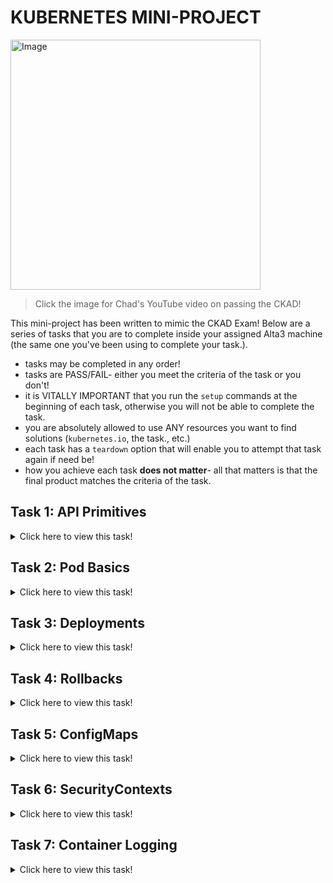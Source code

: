 # KUBERNETES MINI-PROJECT

<a href="https://www.youtube.com/watch?v=5cgpFWVD8ds&ab_channel=Alta3Research%2CInc.">
  <img src="https://static1.squarespace.com/static/5df3d8c5d2be5962e4f87890/t/5f1f16257f1289587d71c3e2/1595872810142/ckad+thumbnail.png?format=1500w" alt="Image" width="400">
</a>

> Click the image for Chad's YouTube video on passing the CKAD!


This mini-project has been written to mimic the CKAD Exam! Below are a series of tasks that you are to complete inside your assigned Alta3 machine (the same one you've been using to complete your task.). 

- tasks may be completed in any order!
- tasks are PASS/FAIL- either you meet the criteria of the task or you don't!
- it is VITALLY IMPORTANT that you run the `setup` commands at the beginning of each task, otherwise you will not be able to complete the task.
- you are absolutely allowed to use ANY resources you want to find solutions (`kubernetes.io`, the task., etc.)
- each task has a `teardown` option that will enable you to attempt that task again if need be!
- how you achieve each task **does not matter**- all that matters is that the final product matches the criteria of the task.





## Task 1: API Primitives

<details>
<summary>Click here to view this task!</summary>

### Objectives
In this task, you'll be migrating a **Pod** from one particular **Namespace** to another. This tests our understanding of basic Kubernetes objects like containers, pods, services, and namespaces within a particular namespace. In this task specifically you'll demonstrate how to search for and identify a pod and its namespace, then move it to another namespace. Permitted reference material you can use while taking the **CKAD** exam can be found [here from kubernetes.io](https://kubernetes.io/docs/reference/kubectl/cheatsheet/#viewing-and-finding-resources) -- Good luck!

### Task Setup

1. Run the following command to setup the task.    
    `student@bchd:~$` `drill api-primitives`
    
### Summary

Team Banana is taking over a webserver from Team Pineapple. No one from Pineapple is around anymore, so who knows where this webserver is. The only thing you know is that the Pod is named `apricot`. Search for the correct pod in namespace `pineapple` and migrate it in the namespace `banana`.

   > This involves knowing how to work with basic Kubernetes objects like containers, pods, services, deployments, and namespaces.
   
**Approximate Weight of Actual Exam Grade:** 4%

### Tasks

1. Identify the pod `apricot` in the namespace `pineapple`.
0. Migrate the pod `apricot` from the namespace `pineapple` to the namespace `banana`.
0. Verify the `pod` was migrated successfully.

### Task Re-Do

1. Want to run the task again?? Run the following script to teardown your work.

    `student@bchd:~$` `teardown api-primitives`
   
</details>




   
## Task 2: Pod Basics

<details>
<summary>Click here to view this task!</summary>

### Objectives

In this task. you'll be creating a **Pod** with specific parameters within a particular namespace. This task is testing your ability to, in a timely fashion, piece together a new **pod**. Luckily for us, we have the ability to grab a template pod manifest from our permitted reference materials, so there is no need to memorize everything about how to write a manifest, but it does help. Permitted reference material you can use while taking the **CKAD** exam can be found [here from kubernetes.io](https://kubernetes.io/docs/concepts/workloads/pods/#using-pods) -- Good luck!

### Task Setup

1. Run the following command to setup the task.  

    `student@bchd:~$` `drill pod-basics`

### Summary

Create a single pod in namespace `talent` with the image `nginx:1.7.9`. The pod should be named `singer` and the container should be named `opera`. 

**Approximate Weight of Actual Exam Grade:** 3%

### Tasks

1. Create a Pod manifest as specified in the summary.
0. Persist the manifest to ETCD, having it be built in the `talent` namespace.
0. Verify the Pod was created successfully.

### Task Re-Do

1. Want to run the task again?? Run the following script to teardown your work.
    `student@bchd:~$` `teardown pod-basics`
  
</details>




  
## Task 3: Deployments

<details>
<summary>Click here to view this task!</summary>

### Objectives

In this task. you'll be converting an existing **Pod** into a **Deployment** within a particular namespace. Big considerations for this type of task is knowing and understanding task.ls and selectors. Permitted reference material you can use while taking the **CKAD** exam can be found [here from kubernetes.io](https://kubernetes.io/docs/concepts/workloads/controllers/deployment/#creating-a-deployment) -- Good luck!

### Task Setup

1. Run the following command to setup the task.  
    `student@bchd:~$` `drill deploy-rolling-updates`

### Summary

In namespace `mythical-creatures` there is a single pod named `manticore`. Convert the pod into a deployment with 2 replicas with the name `manticore-prime`. Create the deployment and save the YAML manifest as manticore-deployment.yaml.

**Approximate Weight of Actual Exam Grade:** 6%


### Tasks

1. Obtain the `manticore` Pod Manifest.
0. Convert the `manticore` Pod into the `manticore-prime` Deployment in the file `manticore-deployment.yaml`.
0. Create the new Deployment, deleting the old Pod.
0. Verify the work was completed correctly.

### Task Re-Do

1. Want to run the task again?? Run the following script to teardown your work.
    `student@bchd:~$` `teardown deploy-rolling-updates`

</details>





## Task 4: Rollbacks

<details>
<summary>Click here to view this task!</summary>

### Objectives

In this task. you'll be rolling back a **Deployment** to a previously stable version. Deployments come equipped with amazing version control features which allow for rollbacks, and tracking revision history. Knowledge of the **kubectl rollout** command is what's being tested here. Permitted reference material you can use while taking the **CKAD** exam can be found [here from kubernetes.io](https://kubernetes.io/docs/concepts/workloads/controllers/deployment/#rolling-back-to-a-previous-revision) -- Good luck!

### Task Setup

1. Run the following command to setup the task.  

    `student@bchd:~$` `drill deploy-rollbacks`

### Summary

There is an existing deployment named `mufasa` in namespace `king-of-lions`. Apparently the current version is broken. Check the deployment history and rollback to a version that actually works.
> Understand Deployments and how to perform rolling rollbacks. You could be given an existing deployment that is already several revisions old. Be prepared to rollback using kubectl to a previous version.

**Approximate Weight of Actual Exam Grade:** 4%

### Tasks

1. Identify the Deployment and view its revision history.
0. Perform the rollback to a version which works.
0. Verify the rollback completed successfully.

### Task Re-Do

1. Want to run the task again?? Run the following script to teardown your work.

    `student@bchd:~$` `teardown deploy-rollbacks`

</details>




## Task 5: ConfigMaps

<details>

<summary>Click here to view this task!</summary>

### Objectives

In this task. you'll create a **ConfigMap** and mount it as a volume to a **Pod**. ConfigMaps are used to pass **Environment Variables** and **Files** to Pods, so they always have the right settings and configurations every time they are built. Permitted reference material you can use while taking the **CKAD** exam can be found [here from kubernetes.io](https://kubernetes.io/docs/concepts/configuration/configmap/) -- Good luck!

### Task Setup

1. Run the following command to setup the task.  

    `student@bchd:~$` `drill configmaps`

### Summary

Create a ConfigMap called `metal-cm` containing the file `~/mycode/yaml/metal.html`. There is an existing manifest for a **Deployment** called `enter-sandman` located at `~/mycode/yaml/enter-sandman.yaml` which you will need to edit to add the `metal-cm` configmap mounted to the path `/var/www/index.html`. Create the deployment in the `metallica` **Namespace**.
> You'll likely be asked to create ConfigMaps, with either files or environment variables inside of them. You'll almost certainly be asked to mount these ConfigMaps as volumes or variables in a container. 

### Tasks

1. Create a ConfigMap as specified in the Summary.
0. Edit the `enter-sandman` manifest to mount the **ConfigMap** as outlined in the Summary.
0. Create the **Deployment** in the `metallica` **Namespace**.
0. Verify the **Deployment** was created successfully with the file mounted correctly.

### Task Re-Do

1. Want to run the task again?? Run the following script to teardown your work.

    `student@bchd:~$` `teardown configmaps`
    
</details>
    
    
    
## Task 6: SecurityContexts

<details>
<summary>Click here to view this task!</summary>
 
## Objectives

In this task. you'll create a **Pod** with a **SecurityContext** within a particular namespace. When taking the CKAD exam, bear in mind that the requirement to create a **SecurityContext** will not be plainly spelled out. Pay attention to the wording of the **Summary** in this one, as it is very similar to what you can expect to see on the exam. Permitted reference material you can use while taking the **CKAD** exam can be found [here from kubernetes.io](https://kubernetes.io/docs/tasks/configure-pod-container/security-context/) -- Good luck!

### Task Setup

1. Run the following command to setup the task.  

    `student@bchd:~$` `drill securitycontexts`

### Summary

Create a pod called `gold-bar` on the `fort-knox` namespace, with the image `busybox:1.34.0` which assigns the Pod Service Account with the user ID `1000` and with the group ID `2000`. Set privilege escalation to false. Name the container `bullion`. Issue the following commands for your busybox container: `sh`, `-c`, and `sleep 1h`.
> If prompted, you would need to assign user, primary group, and/or secondary group processes to a whole Pod or a single container.

**Approximate Weight of Actual Exam Grade:** 5%

### Tasks

1. Create a Pod manifest as described by the task summary.
0. Create the pod in the `fort-knox` namespace.
0. Verify the pod was created successfully, with all of the requested parameters.

### Task Re-Do

1. Want to run the task again?? Run the following script to teardown your work.

    `student@bchd:~$` `teardown securitycontexts`
    
</details>
    
    
## Task 7: Container Logging

<details>
<summary>Click here to view this task!</summary>

### Objectives

In this task. you'll pulling container logs from running pods. On the CKAD it is possible that many tasks have a portion that ask you to generate such logs and put their output in a pre-made text file elsewhere. Permitted reference material you can use while taking the **CKAD** exam can be found [here from kubernetes.io](https://kubernetes.io/docs/reference/kubectl/cheatsheet/#interacting-with-running-pods) -- Good luck!

### Task Setup

1. Run the following command to setup the task.  

    `student@bchd:~$` `drill logging`

### Summary

In namespace `lincoln` there is a single pod named `vampire-hunter`. Output the logs from this Pod but ONLY the lines that contain the word **nginx**. Put these lines inside a file named `lincoln-logs.txt`.

**Approximate Weight of Actual Exam Grade:** 4%

### Tasks

1. Locate the `vampire-hunter` pod in your cluster.
0. Retrieve the logs from the pod's container; ONLY output the lines that contain the word **nginx**.
0. Save this output to `lincoln-logs.txt`.
0. Verify the objectives were completed.

### Task Re-Do

1. Want to run the task again?? Run the following script to teardown your work.

    `student@bchd:~$` `teardown logging`
    
</details>
